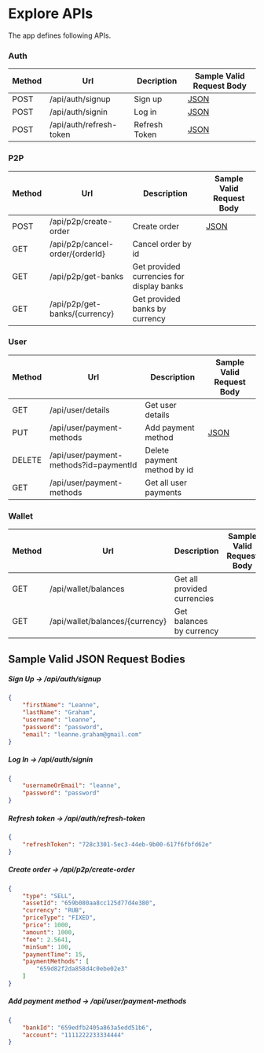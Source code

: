 # Explore APIs

The app defines following APIs.

### Auth

| Method | Url                     | Decription    | Sample Valid Request Body | 
| ------ |-------------------------|---------------|---------------------------|
| POST   | /api/auth/signup        | Sign up       | [JSON](#signup)           |
| POST   | /api/auth/signin        | Log in        | [JSON](#signin)           |
| POST   | /api/auth/refresh-token | Refresh Token | [JSON](#refresh-token)    |

### P2P

| Method | Url                             | Description                               | Sample Valid Request Body |
|--------|---------------------------------|-------------------------------------------|---------------------------|
| POST   | /api/p2p/create-order           | Create order                              | [JSON](#create-order)     |
| GET    | /api/p2p/cancel-order/{orderId} | Cancel order by id                        |      |
| GET    | /api/p2p/get-banks              | Get provided currencies for display banks |      |
| GET    | /api/p2p/get-banks/{currency}   | Get provided banks by currency            |      |

### User

| Method | Url                                    | Description                 | Sample Valid Request Body |
|--------|----------------------------------------|-----------------------------|--------------------------|
| GET    | /api/user/details                      | Get user details            |                          |
| PUT    | /api/user/payment-methods              | Add payment method          | [JSON](#add-payment)     |
| DELETE | /api/user/payment-methods?id=paymentId | Delete payment method by id |      |
| GET    | /api/user/payment-methods              | Get all user payments       |      |

### Wallet

| Method | Url                             | Description                 | Sample Valid Request Body |
| ------ |---------------------------------|-----------------------------| ------------------------- |
| GET    | /api/wallet/balances            | Get all provided currencies | |
| GET    | /api/wallet/balances/{currency} | Get balances by currency    | |


## Sample Valid JSON Request Bodies

##### <a id="signup">Sign Up -> /api/auth/signup</a>
```json
{
	"firstName": "Leanne",
	"lastName": "Graham",
	"username": "leanne",
	"password": "password",
	"email": "leanne.graham@gmail.com"
}
```

##### <a id="signin">Log In -> /api/auth/signin</a>
```json
{
	"usernameOrEmail": "leanne",
	"password": "password"
}
```
##### <a id="refresh-token">Refresh token -> /api/auth/refresh-token</a>
```json
{
	"refreshToken": "728c3301-5ec3-44eb-9b00-617f6fbfd62e"
}
```

##### <a id="create-order">Create order -> /api/p2p/create-order</a>
```json
{
	"type": "SELL",
	"assetId": "659b080aa8cc125d77d4e380",
	"currency": "RUB",
	"priceType": "FIXED",
	"price": 1000,
	"amount": 1000,
	"fee": 2.5641,
	"minSum": 100,
	"paymentTime": 15, 
	"paymentMethods": [
		"659d82f2da858d4c0ebe02e3"
	]
}
```
##### <a id="add-payment">Add payment method -> /api/user/payment-methods</a>
```json
{
	"bankId": "659edfb2405a863a5edd51b6",
	"account": "1111222233334444"
}
```
